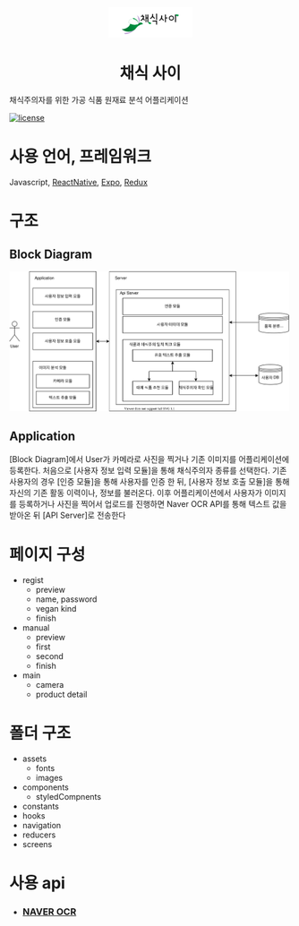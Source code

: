 <p align="center">
  <img width="150" src="./logo.svg" alt="logo"></p>
</p>

<h1 align="center">채식 사이</h1>

<div align="left">

채식주의자를 위한 가공 식품 원재료 분석
어플리케이션

[![license](https://img.shields.io/badge/license-MIT-blue.svg)](https://github.com/mui-org/material-ui/blob/master/LICENSE)
</div>

# 사용 언어, 프레임워크
Javascript, [ReactNative](https://github.com/facebook/react-native), [Expo](https://github.com/expo/expo), [Redux](https://github.com/reduxjs/redux)

# 구조

## Block Diagram
<p align="left">
  <img width="500" src="./BlockDiagram.svg" alt="block-diagram-logo">
</p>

## Application
[Block Diagram]에서 User가 카메라로 사진을 찍거나 기존 이미지를 어플리케이션에 등록한다. 처음으로 [사용자 정보 입력 모듈]을 통해 채식주의자 종류를 선택한다. 기존 사용자의 경우 [인증 모듈]을 통해 사용자를 인증 한 뒤, [사용자 정보 호출 모듈]을 통해 자신의 기존 활동 이력이나, 정보를 불러온다. 이후 어플리케이션에서 사용자가 이미지를 등록하거나 사진을 찍어서 업로드를 진행하면 Naver OCR API를 통해 텍스트 값을 받아온 뒤 [API Server]로 전송한다

# 페이지 구성
- regist
    - preview
    - name, password
    - vegan kind
    - finish
- manual
    - preview
    - first
    - second
    - finish
- main
    - camera
    - product detail

# 폴더 구조
- assets
    - fonts
    - images
- components
    - styledCompnents
- constants
- hooks
- navigation
- reducers
- screens

# 사용 api

- ### [NAVER OCR](https://www.ncloud.com/product/aiService/ocr)